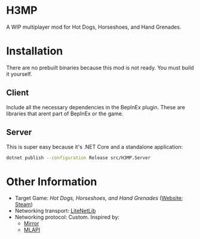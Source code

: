 # H3MP
A WIP multiplayer mod for Hot Dogs, Horseshoes, and Hand Grenades.

# Installation
There are no prebuilt binaries because this mod is not ready. You must build it yourself.

## Client
Include all the necessary dependencies in the BepInEx plugin. These are libraries that arent part of BepInEx or the game.

## Server
This is super easy because it's .NET Core and a standalone application:
```bash
dotnet publish --configuration Release src/H3MP.Server
```

# Other Information
- Target Game: *Hot Dogs, Horseshoes, and Hand Grenades* ([Website](http://h3vr.com/); [Steam](https://store.steampowered.com/app/450540/Hot_Dogs_Horseshoes__Hand_Grenades/))  
- Networking transport: [LiteNetLib](https://github.com/RevenantX/LiteNetLib)  
- Networking protocol: Custom. Inspired by:  
  - [Mirror](https://github.com/vis2k/Mirror)
  - [MLAPI](https://github.com/MidLevel/MLAPI)

